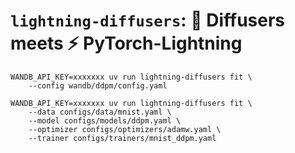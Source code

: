 # `lightning-diffusers`: 🤗 Diffusers meets ⚡ PyTorch-Lightning

```shell
WANDB_API_KEY=xxxxxxx uv run lightning-diffusers fit \
    --config wandb/ddpm/config.yaml
````

```shell
WANDB_API_KEY=xxxxxxx uv run lightning-diffusers fit \
    --data configs/data/mnist.yaml \
    --model configs/models/ddpm.yaml \
    --optimizer configs/optimizers/adamw.yaml \
    --trainer configs/trainers/mnist_ddpm.yaml
```

